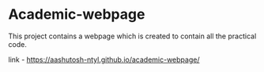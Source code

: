# Academic-webpage
This project contains a webpage which is created to contain all the practical code.

link - https://aashutosh-ntyl.github.io/academic-webpage/ 
